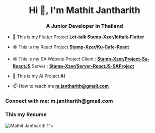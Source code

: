 <h1 align="center">Hi 👋, I'm Mathit Jantharith</h1>
<h3 align="center">A Junior Developer in Thailand</h3>

- 📱 This is my Flutter Project **Lot-talk [Stamp-Xzer/lottalk-Flutter](https://github.com/Stamp-Xzer/lottalk-Flutter)**

- 🕸 This is my React Project **[Stamp-Xzer/Ku-Cafe-React](https://github.com/Stamp-Xzer/Ku-Cafe-ReactJS)**

- 🕸 This is my SA Website Project Client : **[Stamp-Xzer/Project-Sa-ReactJS](https://github.com/Stamp-Xzer/Project-Sa-ReactJS.git)**  Server : **[Stamp-Xzer/Server-ReactJS-SAProject](https://github.com/Stamp-Xzer/Server-ReactJS-SAProject.git)**

- 🤝 This is my AI Project **AI**

- 📫 How to reach me **m.jantharith@gmail.com**

<h3 align="left" style="font-weight=bold">Connect with me: m.jantharith@gmail.com </h3>
<h3 align="left" style="font-weight=bold">This my Resume </h3>
<img src="<img src="https://img5.pic.in.th/file/secure-sv1/Mathit_Jantharith_1.png" alt="Mathit Jantharith 1" border="0">">
